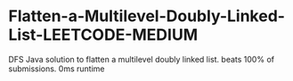# Flatten-a-Multilevel-Doubly-Linked-List-LEETCODE-MEDIUM
DFS Java solution to flatten a multilevel doubly linked list. beats 100% of submissions. 0ms runtime
